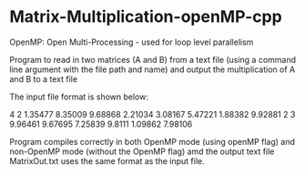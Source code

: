 # Matrix-Multiplication-openMP-cpp

OpenMP: Open Multi-Processing - used for loop level parallelism

Program to read in two matrices (A and B) from a text file (using a command line argument with the file path and name) and output the multiplication of A and B to a text file

The input file format is shown below:

4 2
1.35477 8.35009
9.68868 2.21034
3.08167 5.47221
1.88382 9.92881
2 3
9.96461 9.67695 7.25839
9.8111 1.09862 7.98106

Program compiles correctly in both OpenMP mode (using openMP flag) and non-OpenMP mode (without the OpenMP flag) amd the output text file MatrixOut.txt uses the same format as the input file.
